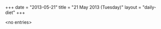 +++
date = "2013-05-21"
title = "21 May 2013 (Tuesday)"
layout = "daily-diet"
+++


\<no entries\>

